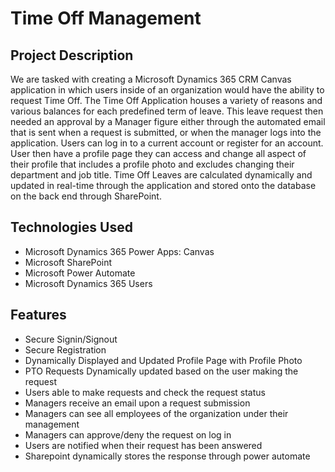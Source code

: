 # Time Off Management

## Project Description

We are tasked with creating a Microsoft Dynamics 365 CRM Canvas application in which users inside of an organization would have the ability to request Time Off. The Time Off Application houses a variety of reasons and various balances for each predefined term of leave. This leave request then needed an approval by a Manager figure either through the automated email that is sent when a request is submitted, or when the manager logs into the application. Users can log in to a current account or register for an account. User then have a profile page they can access and change all aspect of their profile that includes a profile photo and excludes changing their department and job title. Time Off Leaves are calculated dynamically and updated in real-time through the application and stored onto the database on the back end through SharePoint. 

## Technologies Used

* Microsoft Dynamics 365 Power Apps: Canvas
* Microsoft SharePoint
* Microsoft Power Automate
* Microsoft Dynamics 365 Users

## Features

* Secure Signin/Signout
* Secure Registration
* Dynamically Displayed and Updated Profile Page with Profile Photo
* PTO Requests Dynamically updated based on the user making the request
* Users able to make requests and check the request status
* Managers receive an email upon a request submission
* Managers can see all employees of the organization under their management
* Managers can approve/deny the request on log in
* Users are notified when their request has been answered
* Sharepoint dynamically stores the response through power automate
